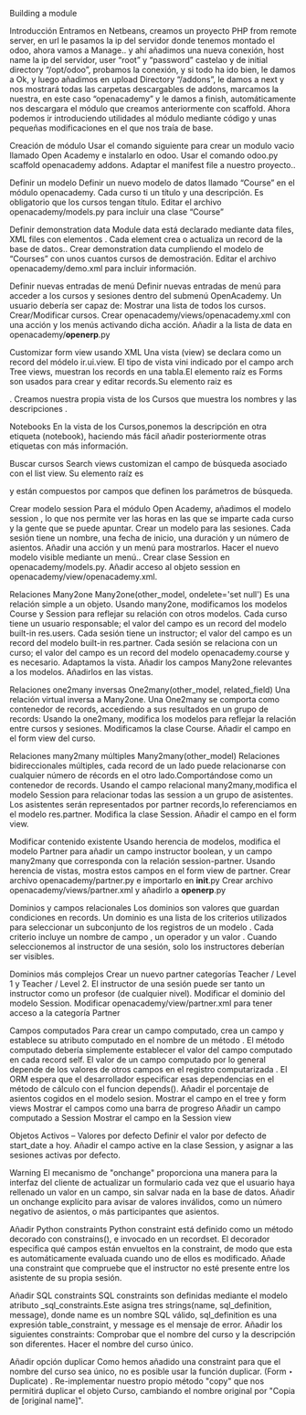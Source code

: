 Building a module

Introducción
  Entramos en Netbeans, creamos un proyecto PHP from remote server, en url le pasamos la ip del servidor donde tenemos montado el odoo, ahora vamos a Manage.. y ahí añadimos una nueva conexión, host name la ip del servidor, user “root” y “password” castelao y de initial directory “/opt/odoo”, probamos la conexión, y si todo ha ido bien, le damos a Ok, y luego añadimos en upload Directory “/addons”, le damos a next y nos mostrará todas las carpetas descargables de addons, marcamos la nuestra, en este caso “openacademy” y le damos a finish, automáticamente nos descargara el módulo que creamos anteriormente con scaffold.
  Ahora podemos ir introduciendo utilidades al módulo mediante código y unas pequeñas modificaciones en el que nos traía de base.

Creación de módulo
  Usar el comando siguiente para crear un modulo vacio llamado Open Academy e instalarlo en odoo.
    Usar el comando odoo.py scaffold openacademy addons.
    Adaptar el manifest file a nuestro proyecto..

Definir un modelo
  Definir un nuevo modelo de datos llamado “Course” en el módulo openacademy. Cada curso ti un título y una descripción. Es obligatorio que los cursos tengan título.
  Editar el archivo openacademy/models.py para incluir una clase “Course”

Definir demonstration data
  Module data está declarado mediante data files, XML files con elementos <record>. Cada <record> element crea o actualiza un record de la base de datos..
  Crear demonstration data cumpliendo el modelo de “Courses” con unos cuantos cursos de demostración.
  Editar el archivo openacademy/demo.xml para incluir información.

Definir nuevas entradas de menú
  Definir nuevas entradas de menú para acceder a los cursos y sesiones dentro del submenú OpenAcademy. Un usuario debería ser capaz de:
    Mostrar una lista de todos los cursos.
    Crear/Modificar cursos.
  Crear openacademy/views/openacademy.xml con una acción y los menús activando dicha acción.
  Añadir a la lista de data en openacademy/__openerp__.py

Customizar form view usando XML
  Una vista (view) se declara como un record del módelo ir.ui.view. El tipo de vista vini indicado por el campo arch 
  Tree views, muestran los records en una tabla.El elemento raíz es <tree>
  Forms son usados para crear y editar records.Su elemento raiz es <form>.
  Creamos nuestra propia vista de los Cursos que muestra los nombres y las descripciones .

Notebooks
  En la vista de los Cursos,ponemos la descripción en otra etiqueta (notebook), haciendo más fácil añadir posteriormente otras etiquetas con más información.

Buscar cursos
  Search views customizan el campo de búsqueda asociado con el list view. Su elemento raíz es <search> y están compuestos por campos que definen los parámetros de búsqueda.

Crear modelo session
  Para el módulo  Open Academy, añadimos el modelo session , lo que nos permite ver las horas en las que se imparte cada curso y la gente que se puede apuntar.
  Crear un modelo para las sesiones. Cada sesión tiene un nombre, una fecha de inicio, una duración y un número de asientos. Añadir una acción y un menú para mostrarlos. Hacer el nuevo modelo visible mediante un menú..
    Crear clase Session en openacademy/models.py.
    Añadir acceso al objeto session en openacademy/view/openacademy.xml.
    
Relaciones Many2one 
  Many2one(other_model, ondelete='set null')
	  Es una relación simple a un objeto.
  Usando many2one, modificamos los modelos Course y Session para reflejar su relación con otros modelos.
    Cada curso tiene un usuario responsable; el valor del campo es un record del modelo built-in res.users.
    Cada sesión tiene un instructor; el valor del campo es un record del modelo built-in  res.partner.
    Cada sesión se relaciona con un curso; el valor del campo es un record del modelo openacademy.course y es necesario.
    Adaptamos la vista.
      Añadir los campos Many2one relevantes a los modelos.
      Añadirlos en las vistas.
      
Relaciones one2many inversas
  One2many(other_model, related_field)
    Una relación virtual inversa a  Many2one. Una One2many se comporta como contenedor de records, accediendo a sus resultados en un grupo de records:
  Usando la one2many, modifica los modelos para reflejar la relación entre cursos y sesiones.
    Modificamos la clase Course.
    Añadir el campo en el form view del curso.
    
Relaciones many2many múltiples
  Many2many(other_model)
    Relaciones bidireccionales múltiples, cada record de un lado puede relacionarse con cualquier número de récords en el otro lado.Comportándose como un contenedor de records.
  Usando el campo relacional many2many,modifica el modelo Session para relacionar todas las session a un grupo de asistentes. Los asistentes serán representados por partner records,lo referenciamos en el modelo res.partner.
    Modifica la clase Session.
    Añadir el campo en el form view.
    
Modificar contenido existente
  Usando herencia de modelos, modifica el modelo Partner para añadir un campo instructor boolean, y un campo many2many que corresponda con la relación session-partner.
  Usando herencia de vistas, mostra estos campos en el form view de partner.
  Crear archivo openacademy/partner.py e importarlo en __init__.py
  Crear archivo openacademy/views/partner.xml y añadirlo a __openerp__.py

Dominios y campos relacionales
  Los dominios son valores que guardan condiciones en  records. Un dominio es una lista de los criterios utilizados para seleccionar un subconjunto de los registros de un modelo . Cada criterio incluye un nombre de campo , un operador y un valor .
  Cuando seleccionemos al instructor de una sesión, solo los instructores deberían ser visibles.

Dominios más complejos
  Crear un nuevo partner categorías Teacher / Level 1 y Teacher / Level 2. El instructor de una sesión puede ser tanto un instructor como un profesor (de cualquier nivel).
    Modificar el dominio del modelo Session.
    Modificar openacademy/view/partner.xml para tener acceso a la categoría Partner

Campos computados
  Para crear un campo computado, crea un campo y establece su atributo computado en el nombre de un método . El método computado debería simplemente establecer el valor del campo computado en cada record self.
  El valor de un campo computado por lo general depende de los valores de otros campos en el registro computarizada . El ORM espera que el desarrollador especificar esas dependencias en el método de cálculo con el funcion depends().
    Añadir el porcentaje de asientos cogidos en el modelo sesion.
    Mostrar el campo en el tree y form views
    Mostrar el campos como una barra de progreso
  Añadir un campo computado a Session
  Mostrar el campo en la Session view

Objetos Activos – Valores por defecto
  Definir el valor por defecto de start_date a hoy.
  Añadir el campo active en la clase Session, y asignar a las sesiones activas por defecto.

Warning
  El mecanismo de "onchange" proporciona una manera para la interfaz del cliente de actualizar un formulario cada vez que el usuario haya rellenado un valor en un campo, sin salvar nada en la base de datos.
  Añadir un onchange explícito para avisar de valores inválidos, como un número negativo de asientos, o más participantes que asientos.

Añadir Python constraints
  Python constraint está definido como un método decorado con constrains(), e invocado en un recordset. El decorador especifica qué campos están envueltos en la constraint, de modo que esta es automáticamente evaluada cuando uno de ellos es modificado. 
  Añade una constraint que compruebe que el instructor no esté presente entre los asistente de su propia sesión.

Añadir SQL constraints
  SQL constraints son definidas mediante el modelo atributo _sql_constraints.Este asigna tres strings(name, sql_definition, message), donde name es un nombre SQL válido, sql_definition es una expresión table_constraint, y message es el mensaje de error.
  Añadir los siguientes constraints:
    Comprobar que el nombre del curso y la descripción son diferentes.
    Hacer el nombre del curso único.

Añadir opción duplicar
  Como hemos añadido una constraint para que el nombre del curso sea único, no es posible usar la función duplicar. (Form ‣ Duplicate) .
  Re-implementar nuestro propio método "copy" que nos permitirá duplicar el objeto Curso, cambiando el nombre original por "Copia de [original name]".
